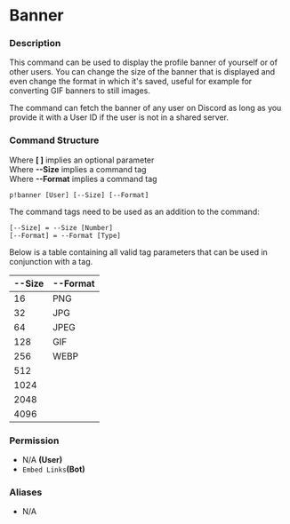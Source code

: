# Banner

### Description

This command can be used to display the profile banner of yourself or of other users. You can change the size of the banner that is displayed and even change the format in which it's saved, useful for example for converting GIF banners to still images.

The command can fetch the banner of any user on Discord as long as you provide it with a User ID if the user is not in a shared server.

### Command Structure

Where **\[ \]** implies an optional parameter  
Where **--Size** implies a command tag   
Where **--Format** implies a command tag

```text
p!banner [User] [--Size] [--Format]
```

The command tags need to be used as an addition to the command:

```text
[--Size] = --Size [Number]
[--Format] = --Format [Type]
```

Below is a table containing all valid tag parameters that can be used in conjunction with a tag.

| **--Size** | --Format |
| :--- | :--- |
| 16 | PNG |
| 32 | JPG |
| 64 | JPEG |
| 128 | GIF |
| 256 | WEBP |
| 512 |  |
| 1024 |  |
| 2048 |  |
| 4096 |  |

### **Permission**

* N/A **\(User\)**
* `Embed Links`**\(Bot\)**

### Aliases

* N/A

